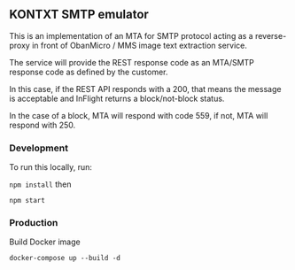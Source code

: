 ## KONTXT SMTP emulator 

This is an implementation of an MTA for SMTP protocol acting as a reverse-proxy in front of ObanMicro / MMS image text extraction service.

The service will provide the REST response code as an MTA/SMTP response code as defined by the customer.

In this case, if the REST API responds with a 200, that means the message is acceptable and InFlight returns a block/not-block status.

In the case of a block, MTA will respond with code 559, if not, MTA will respond with 250.      

### Development
To run this locally, run:

`npm install` then

`npm start`

### Production
Build Docker image

`docker-compose up --build -d`